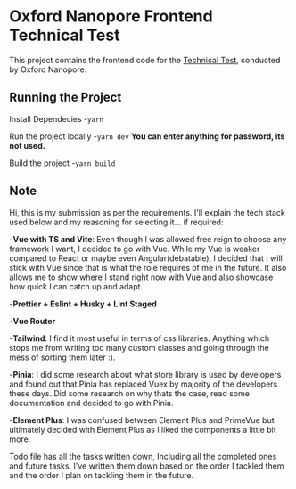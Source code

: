 # Oxford Nanopore Frontend Technical Test

This project contains the frontend code for the [Technical Test](https://github.com/johnjenkins/nanopore-fe-tech-test/), conducted by Oxford Nanopore.

## Running the Project

Install Dependecies -`yarn`

Run the project locally -`yarn dev`
**You can enter anything for password, its not used.**

Build the project -`yarn build`

## Note

Hi, this is my submission as per the requirements.
I'll explain the tech stack used below and my reasoning for selecting it... if required:

-**Vue with TS and Vite**: Even though I was allowed free reign to choose any framework I want, I decided to go with Vue. While my Vue is weaker compared to React or maybe even Angular(debatable), I decided that I will stick with Vue since that is what the role requires of me in the future. It also allows me to show where I stand right now with Vue and also showcase how quick I can catch up and adapt.

-**Prettier + Eslint + Husky + Lint Staged**

-**Vue Router**

-**Tailwind**: I find it most useful in terms of css libraries. Anything which stops me from writing too many custom classes and going through the mess of sorting them later :).

-**Pinia**: I did some research about what store library is used by developers and found out that Pinia has replaced Vuex by majority of the developers these days. Did some research on why thats the case, read some documentation and decided to go with Pinia.

-**Element Plus**: I was confused between Element Plus and PrimeVue but ultimately decided with Element Plus as I liked the components a little bit more.

Todo file has all the tasks written down, Including all the completed ones and future tasks. I've written them down based on the order I tackled them and the order I plan on tackling them in the future.

